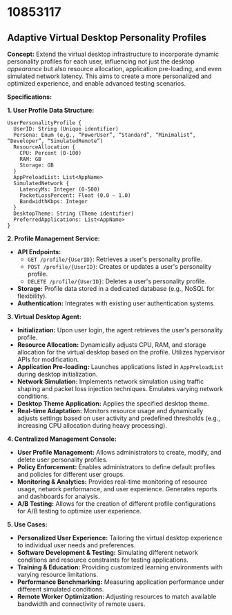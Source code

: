 # 10853117

## Adaptive Virtual Desktop Personality Profiles

**Concept:** Extend the virtual desktop infrastructure to incorporate dynamic personality profiles for each user, influencing not just the desktop *appearance* but also resource allocation, application pre-loading, and even simulated network latency. This aims to create a more personalized and optimized experience, and enable advanced testing scenarios.

**Specifications:**

**1. User Profile Data Structure:**

```
UserPersonalityProfile {
  UserID: String (Unique identifier)
  Persona: Enum (e.g., “PowerUser”, “Standard”, “Minimalist”, “Developer”, “SimulatedRemote”)
  ResourceAllocation {
    CPU: Percent (0-100)
    RAM: GB
    Storage: GB
  }
  AppPreloadList: List<AppName>
  SimulatedNetwork {
    LatencyMs: Integer (0-500)
    PacketLossPercent: Float (0.0 – 1.0)
    BandwidthKbps: Integer
  }
  DesktopTheme: String (Theme identifier)
  PreferredApplications: List<AppName>
}
```

**2. Profile Management Service:**

*   **API Endpoints:**
    *   `GET /profile/{UserID}`: Retrieves a user's personality profile.
    *   `POST /profile/{UserID}`: Creates or updates a user's personality profile.
    *   `DELETE /profile/{UserID}`: Deletes a user's personality profile.
*   **Storage:** Profile data stored in a dedicated database (e.g., NoSQL for flexibility).
*   **Authentication:** Integrates with existing user authentication systems.

**3. Virtual Desktop Agent:**

*   **Initialization:** Upon user login, the agent retrieves the user's personality profile.
*   **Resource Allocation:**  Dynamically adjusts CPU, RAM, and storage allocation for the virtual desktop based on the profile.  Utilizes hypervisor APIs for modification.
*   **Application Pre-loading:** Launches applications listed in `AppPreloadList` during desktop initialization.
*   **Network Simulation:**  Implements network simulation using traffic shaping and packet loss injection techniques. Emulates varying network conditions.
*   **Desktop Theme Application:** Applies the specified desktop theme.
*    **Real-time Adaptation:** Monitors resource usage and dynamically adjusts settings based on user activity and predefined thresholds (e.g., increasing CPU allocation during heavy processing).

**4. Centralized Management Console:**

*   **User Profile Management:** Allows administrators to create, modify, and delete user personality profiles.
*   **Policy Enforcement:** Enables administrators to define default profiles and policies for different user groups.
*   **Monitoring & Analytics:** Provides real-time monitoring of resource usage, network performance, and user experience. Generates reports and dashboards for analysis.
*   **A/B Testing:** Allows for the creation of different profile configurations for A/B testing to optimize user experience.

**5. Use Cases:**

*   **Personalized User Experience:** Tailoring the virtual desktop experience to individual user needs and preferences.
*   **Software Development & Testing:** Simulating different network conditions and resource constraints for testing applications.
*   **Training & Education:** Providing customized learning environments with varying resource limitations.
*   **Performance Benchmarking:** Measuring application performance under different simulated conditions.
*   **Remote Worker Optimization:** Adjusting resources to match available bandwidth and connectivity of remote users.